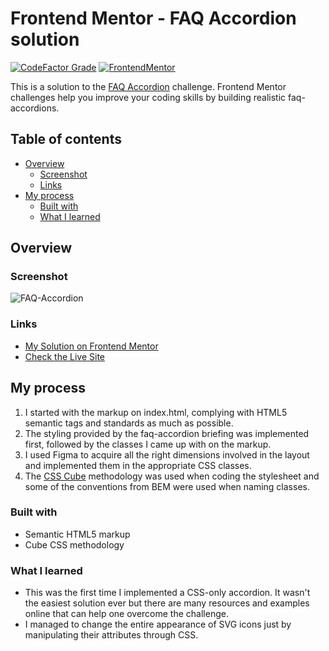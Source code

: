 # Frontend Mentor - FAQ Accordion solution

[![CodeFactor Grade](https://img.shields.io/codefactor/grade/github/EONRaider/faq-accordion?label=CodeFactor&logo=codefactor&style=flat-square)](https://www.codefactor.io/repository/github/eonraider/faq-accordion)
[![FrontendMentor](https://img.shields.io/badge/FrontendMentor-EONRaider-blue?style=flat-square)](https://www.frontendmentor.io/profile/EONRaider)

This is a solution to the [FAQ Accordion](https://www.frontendmentor.io/challenges/faq-accordion-wyfFdeBwBz) challenge.
Frontend Mentor challenges help you improve your coding skills by
building realistic faq-accordions.

## Table of contents

- [Overview](#overview)
    - [Screenshot](#screenshot)
    - [Links](#links)
- [My process](#my-process)
    - [Built with](#built-with)
    - [What I learned](#what-i-learned)

## Overview

### Screenshot

![FAQ-Accordion](https://github.com/EONRaider/FAQ-Accordion/assets/15611424/1ed7ebe2-0012-4187-ad8e-4c7e78c76ae7)

### Links

- [My Solution on Frontend Mentor](https://www.frontendmentor.io/solutions/responsive-css3only-faq-accordion-solution-no-javascript-u7gJRVNIH-)
- [Check the Live Site](https://eonraider-faq-accordion.netlify.app/)

## My process

1. I started with the markup on index.html, complying with HTML5 semantic tags and standards as much as possible.
2. The styling provided by the faq-accordion briefing was implemented first, followed by the classes I came up with on
   the
   markup.
3. I used Figma to acquire all the right dimensions involved in the layout and implemented them in the appropriate CSS
   classes.
4. The [CSS Cube](https://cube.fyi/) methodology was used when coding the stylesheet and some of the conventions from
   BEM were used when naming classes.

### Built with

- Semantic HTML5 markup
- Cube CSS methodology

### What I learned

- This was the first time I implemented a CSS-only accordion. It wasn't the easiest solution ever
  but there are many resources and examples online that can help one overcome the challenge.
- I managed to change the entire appearance of SVG icons just by manipulating their attributes through CSS.